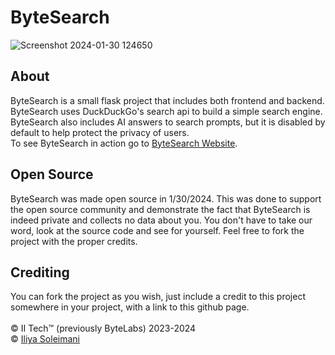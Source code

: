 # ByteSearch
![Screenshot 2024-01-30 124650](https://github.com/ByteLabsOfficial/ByteSearch/assets/69199901/a42772b5-0636-453d-8a2d-233d1e24b517)
<br>
## About
ByteSearch is a small flask project that includes both frontend and backend. ByteSearch uses DuckDuckGo's search api to build a simple search engine. ByteSearch also includes AI answers to search prompts, but it is disabled by default to help protect the privacy of users.<br>
To see ByteSearch in action go to [ByteSearch Website](https://bytesearch.pythonanywhere.com/).
<br>
## Open Source
ByteSearch was made open source in 1/30/2024. This was done to support the open source community and demonstrate the fact that ByteSearch is indeed private and collects no data about you. You don't have to take our word, look at the source code and see for yourself. Feel free to fork the project with the proper credits.
<br>
## Crediting
You can fork the project as you wish, just include a credit to this project somewhere in your project, with a link to this github page.
<br><br>
© II Tech™ (previously ByteLabs) 2023-2024<br>
© [Iliya Soleimani](https://github.com/IGamesI)
